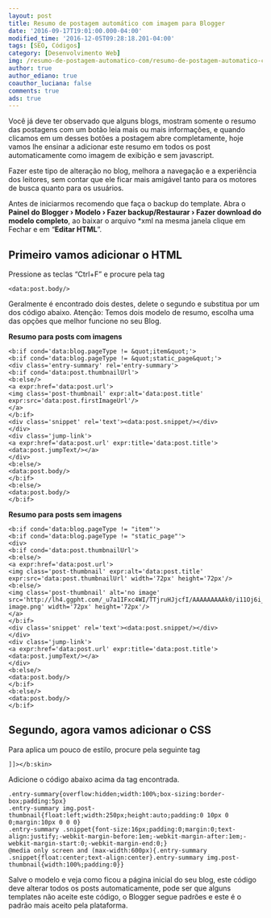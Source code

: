 ```yaml
---
layout: post
title: Resumo de postagem automático com imagem para Blogger
date: '2016-09-17T19:01:00.000-04:00'
modified_time: '2016-12-05T09:28:18.201-04:00'
tags: [SEO, Códigos]
category: [Desenvolvimento Web]
img: /resumo-de-postagem-automatico-com/resumo-de-postagem-automatico-com.jpg
author: true
author_ediano: true
coauthor_luciana: false
comments: true
ads: true
---
```


Você já deve ter observado que alguns blogs, mostram somente o resumo das postagens com um botão leia mais ou mais informações, e quando clicamos em um desses botões a postagem abre completamente, hoje vamos lhe ensinar a adicionar este resumo em todos os post automaticamente como imagem de exibição e sem javascript.

Fazer este tipo de alteração no blog, melhora a navegação e a experiência dos leitores, sem contar que ele ficar mais amigável tanto para os motores de busca quanto para os usuários.

Antes de iniciarmos recomendo que faça o backup do template. Abra o **Painel do Blogger › Modelo › Fazer backup/Restaurar › Fazer download do modelo completo**, ao baixar o arquivo *xml na mesma janela clique em Fechar e em “**Editar HTML**”.

## Primeiro vamos adicionar o HTML
Pressione as teclas “Ctrl+F” e procure pela tag

    <data:post.body/>

Geralmente é encontrado dois destes, delete o segundo e substitua por um dos código abaixo. Atenção: Temos dois modelo de resumo, escolha uma das opções que melhor funcione no seu Blog.

**Resumo para posts com imagens**

    <b:if cond='data:blog.pageType != &quot;item&quot;'>
    <b:if cond='data:blog.pageType != &quot;static_page&quot;'>
    <div class='entry-summary' rel='entry-summary'>
    <b:if cond='data:post.thumbnailUrl'>
    <b:else/>
    <a expr:href='data:post.url'>
    <img class='post-thumbnail' expr:alt='data:post.title' expr:src='data:post.firstImageUrl'/>
    </a>
    </b:if>
    <div class='snippet' rel='text'><data:post.snippet/></div>
    </div>
    <div class='jump-link'>
    <a expr:href='data:post.url' expr:title='data:post.title'><data:post.jumpText/></a>
    </div>
    <b:else/>
    <data:post.body/>
    </b:if>
    <b:else/>
    <data:post.body/>
    </b:if>

**Resumo para posts sem imagens**

    <b:if cond='data:blog.pageType != "item"'>
    <b:if cond='data:blog.pageType != "static_page"'>
    <div>
    <b:if cond='data:post.thumbnailUrl'>
    <b:else/>
    <a expr:href='data:post.url'>
    <img class='post-thumbnail' expr:alt='data:post.title' expr:src='data:post.thumbnailUrl' width='72px' height='72px'/>
    <b:else/>
    <img class='post-thumbnail' alt='no image' src='http://lh4.ggpht.com/_u7a1IFxc4WI/TTjruHJjcfI/AAAAAAAAAk0/i11Oj6i_bHY/no-image.png' width='72px' height='72px'/>
    </a>
    </b:if>
    <div class='snippet' rel='text'><data:post.snippet/></div>
    </div>
    <div class='jump-link'>
    <a expr:href='data:post.url' expr:title='data:post.title'><data:post.jumpText/></a>
    </div>
    <b:else/>
    <data:post.body/>
    </b:if>
    <b:else/>
    <data:post.body/>
    </b:if>

## Segundo, agora vamos adicionar o CSS
Para aplica um pouco de estilo, procure pela seguinte tag

    ]]></b:skin>

Adicione o código abaixo acima da tag encontrada.

    .entry-summary{overflow:hidden;width:100%;box-sizing:border-box;padding:5px}
    .entry-summary img.post-thumbnail{float:left;width:250px;height:auto;padding:0 10px 0 0;margin:10px 0 0 0}
    .entry-summary .snippet{font-size:16px;padding:0;margin:0;text-align:justify;-webkit-margin-before:1em;-webkit-margin-after:1em;-webkit-margin-start:0;-webkit-margin-end:0;}
    @media only screen and (max-width:600px){.entry-summary .snippet{float:center;text-align:center}.entry-summary img.post-thumbnail{width:100%;padding:0}}

Salve o modelo e veja como ficou a página inicial do seu blog, este código deve alterar todos os posts automaticamente, pode ser que alguns templates não aceite este código, o Blogger segue padrões e este é o padrão mais aceito pela plataforma.